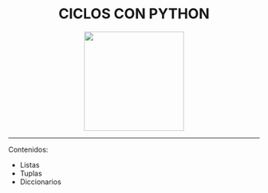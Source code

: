 <h1 align="center">CICLOS CON PYTHON</h1>

<p align="center">

<img src="https://upload.wikimedia.org/wikipedia/commons/thumb/0/0a/Python.svg/1200px-Python.svg.png" width="200" heigth="200">

</p>

***

Contenidos:

- Listas
- Tuplas
- Diccionarios


